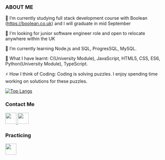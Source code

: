 
 ###   ABOUT ME 

 🔭 I’m currently studying full stack development course with Boolean (https://boolean.co.uk) and I will graduate in mid September
 
 🍞 I'm looking for junior software engineer role and open to relocate anywhere within the UK
 
 🌱 I’m currently learning Node.js and SQL, ProgresSQL, MySQL.
 
 🍓 What I have learnt: C(University Module), JavaScript, HTML5, CSS, ES6, Python(University Module), TypeScript.
 
 ⚡ How I think of Coding: Coding is solving puzzles. I enjoy spending time working on solutions for these puzzles.

 [![Top Langs](https://github-readme-stats.vercel.app/api/top-langs/?username=anuraghazra&layout=compact)](https://github.com/anuraghazra/github-readme-stats)

<div align="left">
 
 ### Contact Me 
 <a href="https://www.linkedin.com/in/linlin-li-90b66010a"  > 
 <img width="35" src="https://pics.freeicons.io/uploads/icons/png/17893955031555589921-64.png"/>
</a>
  <a href="mailto: paris1900lll@gmail.com"  > 
 <img width="35" src="https://pics.freeicons.io/uploads/icons/png/11377518691557997002-64.png"/>
</a>

 ### Practicing 
 
  <img width="35" src="https://pics.freeicons.io/uploads/icons/png/8804286661557996995-64.png"/>
  <img width="35 src="https://pics.freeicons.io/uploads/icons/png/13691885491579517854-64.png"/> 
 
 
 
 
 
